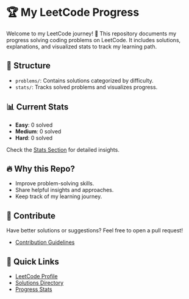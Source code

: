 # 🏆 My LeetCode Progress

Welcome to my LeetCode journey! 🚀 This repository documents my progress solving coding problems on LeetCode. It includes solutions, explanations, and visualized stats to track my learning path.

## 🌟 Structure
- `problems/`: Contains solutions categorized by difficulty.
- `stats/`: Tracks solved problems and visualizes progress.

## 📊 Current Stats
- **Easy**: 0 solved
- **Medium**: 0 solved
- **Hard**: 0 solved

Check the [Stats Section](Stats/Stats_Summary.md) for detailed insights.

## 🔥 Why this Repo?
- Improve problem-solving skills.
- Share helpful insights and approaches.
- Keep track of my learning journey.

## 🤝 Contribute
Have better solutions or suggestions? Feel free to open a pull request!
- [Contribution Guidelines](CONTRIBUTING.md) 

## 📌 Quick Links
- [LeetCode Profile](#)
- [Solutions Directory](Problems/)
- [Progress Stats](Stats/Stats_Summary.md)
